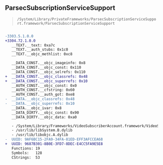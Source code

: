 ## ParsecSubscriptionServiceSupport

> `/System/Library/PrivateFrameworks/ParsecSubscriptionServiceSupport.framework/ParsecSubscriptionServiceSupport`

```diff

-3303.5.1.0.0
+3304.72.1.0.0
   __TEXT.__text: 0xa7c
   __TEXT.__auth_stubs: 0x1c0
   __TEXT.__objc_methlist: 0xc8

   __DATA_CONST.__objc_imageinfo: 0x8
   __DATA_CONST.__objc_const: 0x110
   __DATA_CONST.__objc_selrefs: 0x110
+  __DATA_CONST.__objc_classrefs: 0x48
+  __DATA_CONST.__objc_superrefs: 0x10
   __AUTH_CONST.__objc_const: 0x0
   __AUTH_CONST.__cfstring: 0x60
   __AUTH_CONST.__auth_got: 0xe8
-  __DATA.__objc_classrefs: 0x48
-  __DATA.__objc_superrefs: 0x10
   __DATA.__objc_ivar: 0x8
   __DATA_DIRTY.__objc_const: 0x90
   __DATA_DIRTY.__objc_data: 0xa0

   - /System/Library/Frameworks/VideoSubscriberAccount.framework/VideoSubscriberAccount
   - /usr/lib/libSystem.B.dylib
   - /usr/lib/libobjc.A.dylib
-  UUID: 9AF6BC15-2FA9-34FA-81ED-EFF3AFCCEA68
+  UUID: 9687B301-8B0E-3FD7-8DEC-E4CC5FA9E5E8
   Functions: 19
   Symbols:   128
   CStrings:  53

```
